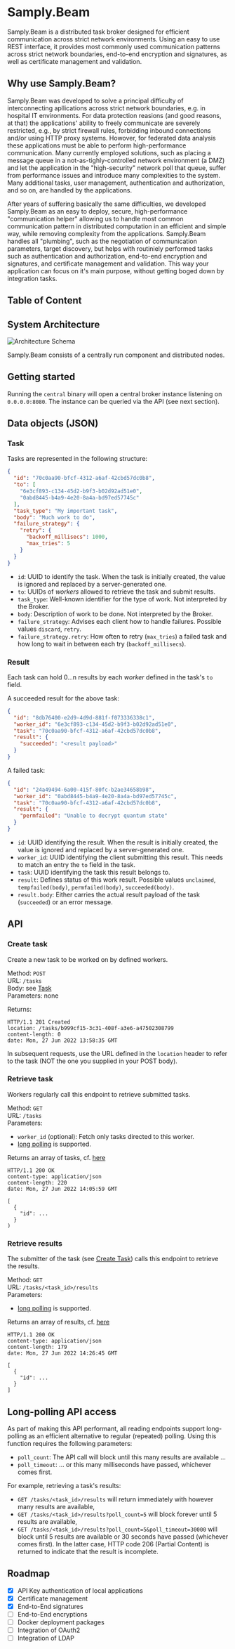 # Samply.Beam
Samply.Beam is a distributed task broker designed for efficient communication across strict network environments. Using an easy to use REST interface, it provides most commonly used communication patterns across strict network boundaries, end-to-end encryption and signatures, as well as certificate management and validation.

## Why use Samply.Beam?
Samply.Beam was developed to solve a principal difficulty of interconnecting apllications across strict network boundaries, e.g. in hospital IT environments.
For data protection reasions (and good reasons, at that) the applications' ability to freely communicate are severely restricted, e.g., by strict firewall rules, forbidding inbound connections and/or using HTTP proxy systems. Howover, for federated data analysis these applications must be able to perform high-performance communication. Many currently employed solutions, such as placing a message queue in a not-as-tighly-controlled network environment (a DMZ) and let the application in the "high-security" network poll that queue, suffer from performance issues and introduce many complexities to the system. Many additional tasks, user management, authentication and authorization, and so on, are handled by the applications.

After years of suffering basically the same difficulties, we developed Samply.Beam as an easy to deploy, secure, high-performance "communication helper" allowing us to handle most common communication pattern in distributed computation in an efficient and simple way, while removing complexity from the applications. Samply.Beam handles all "plumbing", such as the negotiation of communication parameters, target discovery, but helps with routiniely performed tasks such as authentication and authorization, end-to-end encryption and signatures, and certificate management and validation. This way your application can focus on it's main purpose, without getting boged down by integration tasks.

## Table of Content


## System Architecture

![Architecture Schema](./doc/Architecture.svg)

Samply.Beam consists of a centrally run component and distributed nodes. 

## Getting started
Running the `central` binary will open a central broker instance listening on `0.0.0.0:8080`. The instance can be queried via the API (see next section).

## Data objects (JSON)
### Task
Tasks are represented in the following structure:

```json
{
  "id": "70c0aa90-bfcf-4312-a6af-42cbd57dc0b8",
  "to": [
    "6e3cf893-c134-45d2-b9f3-b02d92ad51e0",
    "0abd8445-b4a9-4e20-8a4a-bd97ed57745c"
  ],
  "task_type": "My important task",
  "body": "Much work to do",
  "failure_strategy": {
    "retry": {
      "backoff_millisecs": 1000,
      "max_tries": 5
    }
  }
}
```

- `id`: UUID to identify the task. When the task is initially created, the value is ignored and replaced by a server-generated one.
- `to`: UUIDs of *workers* allowed to retrieve the task and submit results.
- `task_type`: Well-known identifier for the type of work. Not interpreted by the Broker.
- `body`: Description of work to be done. Not interpreted by the Broker.
- `failure_strategy`: Advises each client how to handle failures. Possible values `discard`, `retry`.
- `failure_strategy.retry`: How often to retry (`max_tries`) a failed task and how long to wait in between each try (`backoff_millisecs`).

### Result
Each task can hold 0...n results by each *worker* defined in the task's `to` field.

A succeeded result for the above task:
```json
{
  "id": "8db76400-e2d9-4d9d-881f-f073336338c1",
  "worker_id": "6e3cf893-c134-45d2-b9f3-b02d92ad51e0",
  "task": "70c0aa90-bfcf-4312-a6af-42cbd57dc0b8",
  "result": {
    "succeeded": "<result payload>"
  }
}
```

A failed task:
```json
{
  "id": "24a49494-6a00-415f-80fc-b2ae34658b98",
  "worker_id": "0abd8445-b4a9-4e20-8a4a-bd97ed57745c",
  "task": "70c0aa90-bfcf-4312-a6af-42cbd57dc0b8",
  "result": {
    "permfailed": "Unable to decrypt quantum state"
  }
}
```

- `id`: UUID identifying the result. When the result is initially created, the value is ignored and replaced by a server-generated one.
- `worker_id`: UUID identifying the client submitting this result. This needs to match an entry the `to` field in the task.
- `task`: UUID identifying the task this result belongs to.
- `result`: Defines status of this work result. Possible values `unclaimed`, `tempfailed(body)`, `permfailed(body)`, `succeeded(body)`.
- `result.body`: Either carries the actual result payload of the task (`succeeded`) or an error message.

## API
### Create task
Create a new task to be worked on by defined workers.

Method: `POST`  
URL: `/tasks`  
Body: see [Task](#task)  
Parameters: none

Returns:
```
HTTP/1.1 201 Created
location: /tasks/b999cf15-3c31-408f-a3e6-a47502308799
content-length: 0
date: Mon, 27 Jun 2022 13:58:35 GMT
```

In subsequent requests, use the URL defined in the `location` header to refer to the task (NOT the one you supplied in your POST body).

### Retrieve task
Workers regularly call this endpoint to retrieve submitted tasks.

Method: `GET`  
URL: `/tasks`  
Parameters:
- `worker_id` (optional): Fetch only tasks directed to this worker.
- [long polling](#long-polling) is supported.

Returns an array of tasks, cf. [here](#task)
```
HTTP/1.1 200 OK
content-type: application/json
content-length: 220
date: Mon, 27 Jun 2022 14:05:59 GMT

[
  {
    "id": ...
  }
)
```

### Retrieve results
The submitter of the task (see [Create Task](#create-task)) calls this endpoint to retrieve the results.

Method: `GET`  
URL: `/tasks/<task_id>/results`  
Parameters:
- [long polling](#long-polling) is supported.

Returns an array of results, cf. [here](#result)
```
HTTP/1.1 200 OK
content-type: application/json
content-length: 179
date: Mon, 27 Jun 2022 14:26:45 GMT

[
  {
    "id": ...
  }
]
```

## Long-polling API access
As part of making this API performant, all reading endpoints support long-polling as an efficient alternative to regular (repeated) polling. Using this function requires the following parameters:
- `poll_count`: The API call will block until this many results are available ...
- `poll_timeout`: ... or this many milliseconds have passed, whichever comes first.

For example, retrieving a task's results:
- `GET /tasks/<task_id>/results` will return immediately with however many results are available,
- `GET /tasks/<task_id>/results?poll_count=5` will block forever until 5 results are available,
- `GET /tasks/<task_id>/results?poll_count=5&poll_timeout=30000` will block until 5 results are available or 30 seconds have passed (whichever comes first). In the latter case, HTTP code 206 (Partial Content) is returned to indicate that the result is incomplete.

## Roadmap
- [X] API Key authentication of local applications
- [X] Certificate management
- [X] End-to-End signatures
- [ ] End-to-End encryptions
- [ ] Docker deployment packages
- [ ] Integration of OAuth2
- [ ] Integration of LDAP